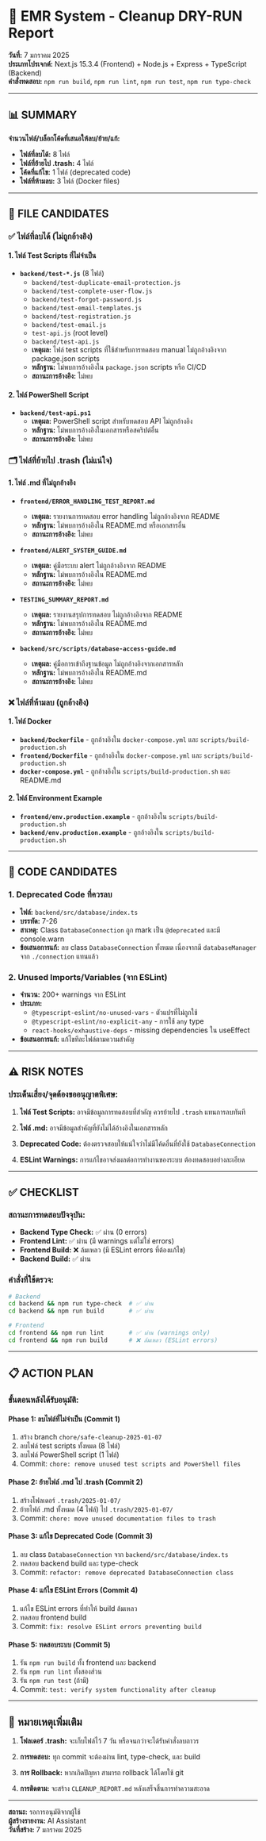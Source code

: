 # 🧹 EMR System - Cleanup DRY-RUN Report

**วันที่:** 7 มกราคม 2025  
**ประเภทโปรเจกต์:** Next.js 15.3.4 (Frontend) + Node.js + Express + TypeScript (Backend)  
**คำสั่งทดสอบ:** `npm run build`, `npm run lint`, `npm run test`, `npm run type-check`

---

## 📊 SUMMARY

**จำนวนไฟล์/บล็อกโค้ดที่เสนอให้ลบ/ย้าย/แก้:**
- **ไฟล์ที่ลบได้:** 8 ไฟล์
- **ไฟล์ที่ย้ายไป .trash:** 4 ไฟล์  
- **โค้ดที่แก้ไข:** 1 ไฟล์ (deprecated code)
- **ไฟล์ที่ห้ามลบ:** 3 ไฟล์ (Docker files)

---

## 📁 FILE CANDIDATES

### ✅ **ไฟล์ที่ลบได้ (ไม่ถูกอ้างอิง)**

#### **1. ไฟล์ Test Scripts ที่ไม่จำเป็น**
- **`backend/test-*.js`** (8 ไฟล์)
  - `backend/test-duplicate-email-protection.js`
  - `backend/test-complete-user-flow.js` 
  - `backend/test-forgot-password.js`
  - `backend/test-email-templates.js`
  - `backend/test-registration.js`
  - `backend/test-email.js`
  - `test-api.js` (root level)
  - `backend/test-api.js`
  - **เหตุผล:** ไฟล์ test scripts ที่ใช้สำหรับการทดสอบ manual ไม่ถูกอ้างอิงจาก package.json scripts
  - **หลักฐาน:** ไม่พบการอ้างอิงใน `package.json` scripts หรือ CI/CD
  - **สถานะการอ้างอิง:** ไม่พบ

#### **2. ไฟล์ PowerShell Script**
- **`backend/test-api.ps1`**
  - **เหตุผล:** PowerShell script สำหรับทดสอบ API ไม่ถูกอ้างอิง
  - **หลักฐาน:** ไม่พบการอ้างอิงในเอกสารหรือสคริปต์อื่น
  - **สถานะการอ้างอิง:** ไม่พบ

### 🗂️ **ไฟล์ที่ย้ายไป .trash (ไม่แน่ใจ)**

#### **1. ไฟล์ .md ที่ไม่ถูกอ้างอิง**
- **`frontend/ERROR_HANDLING_TEST_REPORT.md`**
  - **เหตุผล:** รายงานการทดสอบ error handling ไม่ถูกอ้างอิงจาก README
  - **หลักฐาน:** ไม่พบการอ้างอิงใน README.md หรือเอกสารอื่น
  - **สถานะการอ้างอิง:** ไม่พบ

- **`frontend/ALERT_SYSTEM_GUIDE.md`**
  - **เหตุผล:** คู่มือระบบ alert ไม่ถูกอ้างอิงจาก README
  - **หลักฐาน:** ไม่พบการอ้างอิงใน README.md
  - **สถานะการอ้างอิง:** ไม่พบ

- **`TESTING_SUMMARY_REPORT.md`**
  - **เหตุผล:** รายงานสรุปการทดสอบ ไม่ถูกอ้างอิงจาก README
  - **หลักฐาน:** ไม่พบการอ้างอิงใน README.md
  - **สถานะการอ้างอิง:** ไม่พบ

- **`backend/src/scripts/database-access-guide.md`**
  - **เหตุผล:** คู่มือการเข้าถึงฐานข้อมูล ไม่ถูกอ้างอิงจากเอกสารหลัก
  - **หลักฐาน:** ไม่พบการอ้างอิงใน README.md
  - **สถานะการอ้างอิง:** ไม่พบ

### ❌ **ไฟล์ที่ห้ามลบ (ถูกอ้างอิง)**

#### **1. ไฟล์ Docker**
- **`backend/Dockerfile`** - ถูกอ้างอิงใน `docker-compose.yml` และ `scripts/build-production.sh`
- **`frontend/Dockerfile`** - ถูกอ้างอิงใน `docker-compose.yml` และ `scripts/build-production.sh`
- **`docker-compose.yml`** - ถูกอ้างอิงใน `scripts/build-production.sh` และ README.md

#### **2. ไฟล์ Environment Example**
- **`frontend/env.production.example`** - ถูกอ้างอิงใน `scripts/build-production.sh`
- **`backend/env.production.example`** - ถูกอ้างอิงใน `scripts/build-production.sh`

---

## 🔧 CODE CANDIDATES

### **1. Deprecated Code ที่ควรลบ**
- **ไฟล์:** `backend/src/database/index.ts`
- **บรรทัด:** 7-26
- **สาเหตุ:** Class `DatabaseConnection` ถูก mark เป็น `@deprecated` และมี console.warn
- **ข้อเสนอการแก้:** ลบ class `DatabaseConnection` ทั้งหมด เนื่องจากมี `databaseManager` จาก `./connection` แทนแล้ว

### **2. Unused Imports/Variables (จาก ESLint)**
- **จำนวน:** 200+ warnings จาก ESLint
- **ประเภท:** 
  - `@typescript-eslint/no-unused-vars` - ตัวแปรที่ไม่ถูกใช้
  - `@typescript-eslint/no-explicit-any` - การใช้ `any` type
  - `react-hooks/exhaustive-deps` - missing dependencies ใน useEffect
- **ข้อเสนอการแก้:** แก้ไขทีละไฟล์ตามความสำคัญ

---

## ⚠️ RISK NOTES

### **ประเด็นเสี่ยง/จุดต้องขออนุญาตพิเศษ:**

1. **ไฟล์ Test Scripts:** อาจมีข้อมูลการทดสอบที่สำคัญ ควรย้ายไป `.trash` แทนการลบทันที

2. **ไฟล์ .md:** อาจมีข้อมูลสำคัญที่ยังไม่ได้อ้างอิงในเอกสารหลัก

3. **Deprecated Code:** ต้องตรวจสอบให้แน่ใจว่าไม่มีโค้ดอื่นที่ยังใช้ `DatabaseConnection`

4. **ESLint Warnings:** การแก้ไขอาจส่งผลต่อการทำงานของระบบ ต้องทดสอบอย่างละเอียด

---

## ✅ CHECKLIST

### **สถานะการทดสอบปัจจุบัน:**
- **Backend Type Check:** ✅ ผ่าน (0 errors)
- **Frontend Lint:** ✅ ผ่าน (มี warnings แต่ไม่ใช่ errors)
- **Frontend Build:** ❌ ล้มเหลว (มี ESLint errors ที่ต้องแก้ไข)
- **Backend Build:** ✅ ผ่าน

### **คำสั่งที่ใช้ตรวจ:**
```bash
# Backend
cd backend && npm run type-check  # ✅ ผ่าน
cd backend && npm run build       # ✅ ผ่าน

# Frontend  
cd frontend && npm run lint       # ✅ ผ่าน (warnings only)
cd frontend && npm run build      # ❌ ล้มเหลว (ESLint errors)
```

---

## 📋 ACTION PLAN

### **ขั้นตอนหลังได้รับอนุมัติ:**

#### **Phase 1: ลบไฟล์ที่ไม่จำเป็น (Commit 1)**
1. สร้าง branch `chore/safe-cleanup-2025-01-07`
2. ลบไฟล์ test scripts ทั้งหมด (8 ไฟล์)
3. ลบไฟล์ PowerShell script (1 ไฟล์)
4. Commit: `chore: remove unused test scripts and PowerShell files`

#### **Phase 2: ย้ายไฟล์ .md ไป .trash (Commit 2)**
1. สร้างโฟลเดอร์ `.trash/2025-01-07/`
2. ย้ายไฟล์ .md ทั้งหมด (4 ไฟล์) ไป `.trash/2025-01-07/`
3. Commit: `chore: move unused documentation files to trash`

#### **Phase 3: แก้ไข Deprecated Code (Commit 3)**
1. ลบ class `DatabaseConnection` จาก `backend/src/database/index.ts`
2. ทดสอบ backend build และ type-check
3. Commit: `refactor: remove deprecated DatabaseConnection class`

#### **Phase 4: แก้ไข ESLint Errors (Commit 4)**
1. แก้ไข ESLint errors ที่ทำให้ build ล้มเหลว
2. ทดสอบ frontend build
3. Commit: `fix: resolve ESLint errors preventing build`

#### **Phase 5: ทดสอบระบบ (Commit 5)**
1. รัน `npm run build` ทั้ง frontend และ backend
2. รัน `npm run lint` ทั้งสองส่วน
3. รัน `npm run test` (ถ้ามี)
4. Commit: `test: verify system functionality after cleanup`

---

## 📝 หมายเหตุเพิ่มเติม

1. **โฟลเดอร์ .trash:** จะเก็บไฟล์ไว้ 7 วัน หรือจนกว่าจะได้รับคำสั่งลบถาวร

2. **การทดสอบ:** ทุก commit จะต้องผ่าน lint, type-check, และ build

3. **การ Rollback:** หากเกิดปัญหา สามารถ rollback ได้โดยใช้ git

4. **การติดตาม:** จะสร้าง `CLEANUP_REPORT.md` หลังเสร็จสิ้นการทำความสะอาด

---

**สถานะ:** รอการอนุมัติจากผู้ใช้  
**ผู้สร้างรายงาน:** AI Assistant  
**วันที่สร้าง:** 7 มกราคม 2025
